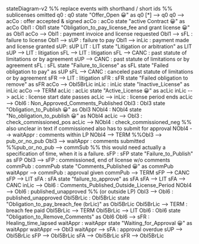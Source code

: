 stateDiagram-v2
    %% replace events with shorthand / short ids
    %% sublicenses omitted
    q0 : q0
    state "Offer_Open 😀" as q0
    [*] --> q0
    q0 --> acCo : offer accepted & signed
    acCo : acCo
    state "active Contract 😀" as acCo
    Obl1 : Obl1
    state "Obligation_to_pay_license_fee and grant license 😀" as Obl1
    acCo --> Obl1 : payment invoice and license requested
    Obl1 --> sFL : failure to license
    Obl1 --> sUP : failure to pay
    Obl1 --> inLic : payment made and license granted
    sUP: sUP
    LIT : LIT
    state "Litigation or arbitration" as LIT
    sUP --> LIT : litigation
    sFL --> LIT : litigation 
    sFL --> CANC : past statute of limitations or by agreement
    sUP --> CANC : past statute of limitations or by agreement
    sFL : sFL
    state "Failure_to_license" as sFL
    state "Failed obligation to pay" as sUP
    sFL --> CANC : canceled past statute of limitations or by agreement
    sFR --> LIT : litigation
    sFR : sFR
    state "Failed obligation to remove" as sFR
    acCo --> Obl5BrLic
    inLic : inLic
    state "Inactive_License" as inLic
    acCo --> TERM
    acLic : acLic
    state "Active_License 😀" as acLic 
    inLic --> acLic : license start date passes
    acLic --> inLic : license period ends
    acLic --> Obl6 : Non_Approved_Comments_Published
    Obl3 : Obl3
    state "Obligation_to_Publish 😀" as Obl3
    NObl4 : NObl4
    state "No_obligation_to_publish 😀" as NObl4
    acLic --> Obl3 : check_commissioned_pos
    acLic --> NObl4 : check_commissioned_neg
    %% also unclear in text if commissioned also has to submit for approval
    NObl4 --> waitAppr : comments within LP
    NObl4 --> TERM
    %%Obl3 --> pub_or_no_pub
    Obl3 --> waitAppr : comments submitted
    %%pub_or_no_pub --> commSub
    %% this would need actually a specification of time, when it is a failure.
    sFP : sFP
    state "Failure_to_Publish" as sFP
    Obl3 --> sFP : commissioned, end of license w/o comments
    commPub : commPub
    state "Comments_Published 😀" as commPub
    waitAppr --> commPub : approval given
    commPub --> TERM
    sFP --> CANC
    sFP --> LIT
    sFA : sFA
    state "failure_to_approve" as sFA
    sFA --> LIT
    sFA --> CANC
    inLic --> Obl6 : Comments_Published_Outside_License_Period
    NObl4 --> Obl6 : published_unapproved
    %% (or outside LP)
    Obl3 --> Obl6 : published_unapproved
    Obl5BrLic : Obl5BrLic
    state "Obligation_to_pay_breach_fee (brLic)" as Obl5BrLic
    Obl5BrLic --> TERM : breach fee paid
    Obl5BrLic --> TERM
    Obl5BrLic --> LIT
    Obl6 : Obl6
    state "Obligation_to_Remove_Comments" as Obl6
    Obl6 --> sFR : Healing_time_lapsed
    waitAppr : waitAppr
    state "Waiting_for_Approval 😀" as waitAppr
    waitAppr --> Obl3
    waitAppr --> sFA : approval overdue
    sUP --> Obl5BrLic
    sFP --> Obl5BrLic
    sFA --> Obl5BrLic
    sFR --> Obl5BrLic


